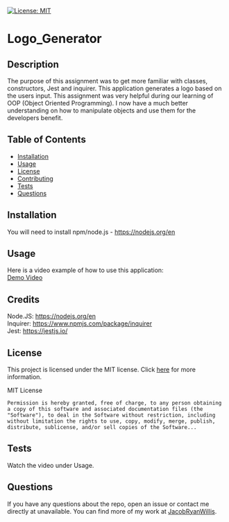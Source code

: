 [![License: MIT](https://img.shields.io/badge/License-MIT-yellow.svg)](https://opensource.org/licenses/MIT)

# Logo_Generator

## Description

The purpose of this assignment was to get more familiar with classes, constructors, Jest and inquirer. This application generates a logo based on the users input. This assignment was very helpful during our learning of OOP (Object Oriented Programming). I now have a much better understanding on how to manipulate objects and use them for the developers benefit.

## Table of Contents

- [Installation](#installation)
- [Usage](#usage)
- [License](#license)
- [Contributing](#contributing)
- [Tests](#tests)
- [Questions](#questions)

## Installation

You will need to install npm/node.js - https://nodejs.org/en

## Usage

Here is a video example of how to use this application: <br> [Demo Video](https://www.youtube.com/watch?v=k2VHsA85Dv4&ab_channel=JacobWillis)

## Credits

Node.JS: https://nodejs.org/en <br> 
Inquirer: https://www.npmjs.com/package/inquirer <br>
Jest: https://jestjs.io/

## License

This project is licensed under the MIT license. Click [here](https://opensource.org/licenses/MIT) for more information.

MIT License

    Permission is hereby granted, free of charge, to any person obtaining a copy of this software and associated documentation files (the "Software"), to deal in the Software without restriction, including without limitation the rights to use, copy, modify, merge, publish, distribute, sublicense, and/or sell copies of the Software...

## Tests

Watch the video under Usage.

## Questions

If you have any questions about the repo, open an issue or contact me directly at unavailable. You can find more of my work at [JacobRyanWillis](https://github.com/JacobRyanWillis/).
